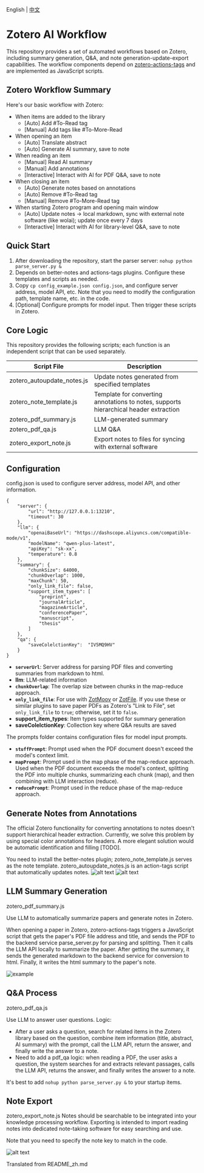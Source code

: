 English | [中文](README_zh.md)

# Zotero AI Workflow
This repository provides a set of automated workflows based on Zotero, including summary generation, Q&A, and note generation-update-export capabilities. The workflow components depend on [zotero-actions-tags](https://github.com/windingwind/zotero-actions-tags) and are implemented as JavaScript scripts.

## Zotero Workflow Summary
Here's our basic workflow with Zotero:
- When items are added to the library
    - [Auto] Add #To-Read tag
    - [Manual] Add tags like #To-More-Read
- When opening an item
    - [Auto] Translate abstract
    - [Auto] Generate AI summary, save to note
- When reading an item
    - [Manual] Read AI summary
    - [Manual] Add annotations
    - [Interactive] Interact with AI for PDF Q&A, save to note
- When closing an item
    - [Auto] Generate notes based on annotations
    - [Auto] Remove #To-Read tag
    - [Manual] Remove #To-More-Read tag
- When starting Zotero program and opening main window
    - [Auto] Update notes → local markdown, sync with external note software (like wolai); update once every 7 days
    - [Interactive] Interact with AI for library-level Q&A, save to note

## Quick Start
1. After downloading the repository, start the parser server: `nohup python parse_server.py &`
2. Depends on better-notes and actions-tags plugins. Configure these templates and scripts as needed.
3. Copy `cp config_example.json config.json`, and configure server address, model API, etc. Note that you need to modify the configuration path, template name, etc. in the code.
4. [Optional] Configure prompts for model input.
Then trigger these scripts in Zotero.

## Core Logic
This repository provides the following scripts; each function is an independent script that can be used separately.

| Script File | Description |
|-------------|-------------|
| zotero_autoupdate_notes.js | Update notes generated from specified templates |
| zotero_note_template.js | Template for converting annotations to notes, supports hierarchical header extraction |
| zotero_pdf_summary.js | LLM-generated summary |
| zotero_pdf_qa.js | LLM Q&A |
| zotero_export_note.js | Export notes to files for syncing with external software |

## Configuration

config.json is used to configure server address, model API, and other information.
```
{
    "server": { 
        "url": "http://127.0.0.1:13210",
        "timeout": 30
    },
    "llm": {
        "openaiBaseUrl": "https://dashscope.aliyuncs.com/compatible-mode/v1",
        "modelName": "qwen-plus-latest",
        "apiKey": "sk-xx",
        "temperature": 0.8
    },
    "summary": {
        "chunkSize": 64000,
        "chunkOverlap": 1000,
        "maxChunk": 50,
        "only_link_file": false,
        "support_item_types": [
            "preprint",
            "journalArticle",
            "magazineArticle",
            "conferencePaper",
            "manuscript",
            "thesis"
        ]
    },
    "qa": {
        "saveColelctionKey":  "IV5MQ9HV"
    }
}
```
- **`serverUrl`**: Server address for parsing PDF files and converting summaries from markdown to html.
- **llm**: LLM-related information
- **`chunkOverlap`**: The overlap size between chunks in the map-reduce approach.
- **`only_link_file`**: For use with [ZotMoov](https://github.com/wileyyugioh/zotmoov) or [ZotFile](https://github.com/jlegewie/zotfile). If you use these or similar plugins to save paper PDFs as Zotero's "Link to File", set `only_link_file` to `true`; otherwise, set it to `false`.
- **support_item_types**: Item types supported for summary generation
- **saveColelctionKey**: Collection key where Q&A results are saved

The prompts folder contains configuration files for model input prompts.
- **`stuffPrompt`**: Prompt used when the PDF document doesn't exceed the model's context limit.
- **`mapPrompt`**: Prompt used in the map phase of the map-reduce approach. Used when the PDF document exceeds the model's context, splitting the PDF into multiple chunks, summarizing each chunk (map), and then combining with LLM interaction (reduce).
- **`reducePrompt`**: Prompt used in the reduce phase of the map-reduce approach.

## Generate Notes from Annotations
The official Zotero functionality for converting annotations to notes doesn't support hierarchical header extraction. Currently, we solve this problem by using special color annotations for headers. A more elegant solution would be automatic identification and filling [TODO].

You need to install the better-notes plugin; zotero_note_template.js serves as the note template. zotero_autoupdate_notes.js is an action-tags script that automatically updates notes.
![alt text](docs/image.png)
![alt text](docs/image-1.png)

## LLM Summary Generation
zotero_pdf_summary.js

Use LLM to automatically summarize papers and generate notes in Zotero.

When opening a paper in Zotero, zotero-actions-tags triggers a JavaScript script that gets the paper's PDF file address and title, and sends the PDF to the backend service parse_server.py for parsing and splitting. Then it calls the LLM API locally to summarize the paper. After getting the summary, it sends the generated markdown to the backend service for conversion to html. Finally, it writes the html summary to the paper's note.

![example](https://qyzhang-obsidian.oss-cn-hangzhou.aliyuncs.com/20250124100826.png)

## Q&A Process
zotero_pdf_qa.js

Use LLM to answer user questions. Logic:
- After a user asks a question, search for related items in the Zotero library based on the question, combine item information (title, abstract, AI summary) with the prompt, call the LLM API, return the answer, and finally write the answer to a note.
- Need to add a pdf_qa logic: when reading a PDF, the user asks a question, the system searches for and extracts relevant passages, calls the LLM API, returns the answer, and finally writes the answer to a note.

It's best to add `nohup python parse_server.py &` to your startup items.

## Note Export
zotero_export_note.js
Notes should be searchable to be integrated into your knowledge processing workflow. Exporting is intended to import reading notes into dedicated note-taking software for easy searching and use.

Note that you need to specify the note key to match in the code.

![alt text](docs/image3.png)

Translated from README_zh.md